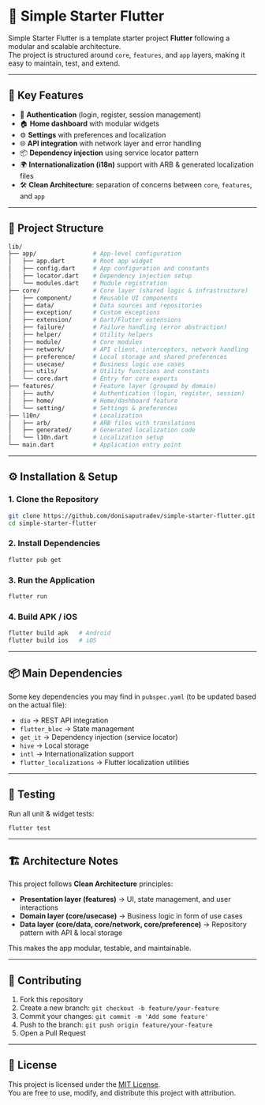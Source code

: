 # 📱 Simple Starter Flutter

Simple Starter Flutter is a template starter project **Flutter** following a modular and scalable architecture.  
The project is structured around `core`, `features`, and `app` layers, making it easy to maintain, test, and extend.

---

## 🚀 Key Features

- 🔑 **Authentication** (login, register, session management)  
- 🏠 **Home dashboard** with modular widgets  
- ⚙️ **Settings** with preferences and localization  
- 🌐 **API integration** with network layer and error handling  
- 📦 **Dependency injection** using service locator pattern  
- 🌍 **Internationalization (i18n)** support with ARB & generated localization files  
- 🛠 **Clean Architecture**: separation of concerns between `core`, `features`, and `app`  

---

## 📂 Project Structure

```bash
lib/
├── app/                # App-level configuration
│   ├── app.dart        # Root app widget
│   ├── config.dart     # App configuration and constants
│   ├── locator.dart    # Dependency injection setup
│   └── modules.dart    # Module registration
├── core/               # Core layer (shared logic & infrastructure)
│   ├── component/      # Reusable UI components
│   ├── data/           # Data sources and repositories
│   ├── exception/      # Custom exceptions
│   ├── extension/      # Dart/Flutter extensions
│   ├── failure/        # Failure handling (error abstraction)
│   ├── helper/         # Utility helpers
│   ├── module/         # Core modules
│   ├── network/        # API client, interceptors, network handling
│   ├── preference/     # Local storage and shared preferences
│   ├── usecase/        # Business logic use cases
│   ├── utils/          # Utility functions and constants
│   └── core.dart       # Entry for core exports
├── features/           # Feature layer (grouped by domain)
│   ├── auth/           # Authentication (login, register, session)
│   ├── home/           # Home/dashboard feature
│   └── setting/        # Settings & preferences
├── l10n/               # Localization
│   ├── arb/            # ARB files with translations
│   ├── generated/      # Generated localization code
│   └── l10n.dart       # Localization setup
└── main.dart           # Application entry point
```

---

## ⚙️ Installation & Setup

### 1. Clone the Repository
```bash
git clone https://github.com/donisaputradev/simple-starter-flutter.git
cd simple-starter-flutter
```

### 2. Install Dependencies
```bash
flutter pub get
```

### 3. Run the Application
```bash
flutter run
```

### 4. Build APK / iOS
```bash
flutter build apk   # Android
flutter build ios   # iOS
```

---

## 📦 Main Dependencies

Some key dependencies you may find in `pubspec.yaml` (to be updated based on the actual file):

- `dio` → REST API integration  
- `flutter_bloc` → State management  
- `get_it` → Dependency injection (service locator)  
- `hive` → Local storage  
- `intl` → Internationalization support  
- `flutter_localizations` → Flutter localization utilities  

---

## 🧪 Testing

Run all unit & widget tests:
```bash
flutter test
```

---

## 🏗 Architecture Notes

This project follows **Clean Architecture** principles:

- **Presentation layer (features)** → UI, state management, and user interactions  
- **Domain layer (core/usecase)** → Business logic in form of use cases  
- **Data layer (core/data, core/network, core/preference)** → Repository pattern with API & local storage  

This makes the app modular, testable, and maintainable.

---

## 🤝 Contributing

1. Fork this repository  
2. Create a new branch: `git checkout -b feature/your-feature`  
3. Commit your changes: `git commit -m 'Add some feature'`  
4. Push to the branch: `git push origin feature/your-feature`  
5. Open a Pull Request  

---

## 📜 License

This project is licensed under the [MIT License](LICENSE).  
You are free to use, modify, and distribute this project with attribution.
